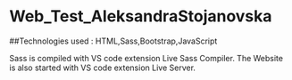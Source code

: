 # Web_Test_AleksandraStojanovska

##Technologies used :
HTML,Sass,Bootstrap,JavaScript

Sass is compiled with VS code extension Live Sass Compiler.
The Website is also started with VS code extension Live Server.
